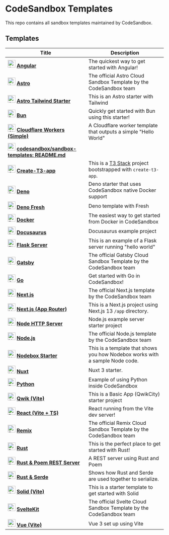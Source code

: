 # CodeSandbox Templates

This repo contains all sandbox templates maintained by CodeSandbox.

## Templates

<!--TEMPLATES_START-->
| Title                                                                                                                                                                                                                       | Description                                                                            |
| --------------------------------------------------------------------------------------------------------------------------------------------------------------------------------------------------------------------------- | -------------------------------------------------------------------------------------- |
| <img src="https://github.com/codesandbox/sandbox-templates/blob/main/angular/.codesandbox/icon.png?raw=true" alt="Angular" width="24"/> [**Angular**](https://google.com)                                                   | The quickest way to get started with Angular!                                          |
| <img src="https://github.com/codesandbox/sandbox-templates/blob/main/astro/.codesandbox/icon.png?raw=true" alt="Astro" width="24"/> [**Astro**](https://google.com)                                                         | The official Astro Cloud Sandbox Template by the CodeSandbox team                      |
| <img src="https://github.com/codesandbox/sandbox-templates/blob/main/astro-tailwind/.codesandbox/icon.png?raw=true" alt="Astro Tailwind Starter" width="24"/> [**Astro Tailwind Starter**](https://google.com)              | This is an Astro starter with Tailwind                                                 |
| <img src="https://github.com/codesandbox/sandbox-templates/blob/main/bun/.codesandbox/icon.png?raw=true" alt="Bun" width="24"/> [**Bun**](https://google.com)                                                               | Quickly get started with Bun using this starter!                                       |
| <img src="https://github.com/codesandbox/sandbox-templates/blob/main/cloudflare-worker/.codesandbox/icon.png?raw=true" alt="Cloudflare Workers (Simple)" width="24"/> [**Cloudflare Workers (Simple)**](https://google.com) | A Cloudflare worker template that outputs a simple "Hello World"                       |
| <img src="github" alt="codesandbox/sandbox-templates: README.md" width="24"/> [**codesandbox/sandbox-templates: README.md**](https://google.com)                                                                            |                                                                                        |
| <img src="https://github.com/codesandbox/sandbox-templates/blob/main/create-t3-app/.codesandbox/icon.png?raw=true" alt="Create-T3-app" width="24"/> [**Create-T3-app**](https://google.com)                                 | This is a [T3 Stack](https://create.t3.gg/) project bootstrapped with `create-t3-app`. |
| <img src="https://github.com/codesandbox/sandbox-templates/blob/main/deno/.codesandbox/icon.png?raw=true" alt="Deno" width="24"/> [**Deno**](https://google.com)                                                            | Deno starter that uses CodeSandbox native Docker support                               |
| <img src="https://github.com/codesandbox/sandbox-templates/blob/main/deno-fresh/.codesandbox/icon.png?raw=true" alt="Deno Fresh" width="24"/> [**Deno Fresh**](https://google.com)                                          | Deno template with Fresh                                                               |
| <img src="https://github.com/codesandbox/sandbox-templates/blob/main/docker/.codesandbox/icon.png?raw=true" alt="Docker" width="24"/> [**Docker**](https://google.com)                                                      | The easiest way to get started from Docker in CodeSandbox                              |
| <img src="https://github.com/codesandbox/sandbox-templates/blob/main/docusaurus/.codesandbox/icon.png?raw=true" alt="Docusaurus" width="24"/> [**Docusaurus**](https://google.com)                                          | Docusaurus example project                                                             |
| <img src="https://github.com/codesandbox/sandbox-templates/blob/main/python-flask-server/.codesandbox/icon.png?raw=true" alt="Flask Server" width="24"/> [**Flask Server**](https://google.com)                             | This is an example of a Flask server running "hello world"                             |
| <img src="https://github.com/codesandbox/sandbox-templates/blob/main/gatsby/.codesandbox/icon.png?raw=true" alt="Gatsby" width="24"/> [**Gatsby**](https://google.com)                                                      | The official Gatsby Cloud Sandbox Template by the CodeSandbox team                     |
| <img src="https://github.com/codesandbox/sandbox-templates/blob/main/go/.codesandbox/icon.png?raw=true" alt="Go" width="24"/> [**Go**](https://google.com)                                                                  | Get started with Go in CodeSandbox!                                                    |
| <img src="https://github.com/codesandbox/sandbox-templates/blob/main/nextjs/.codesandbox/icon.png?raw=true" alt="Next.js" width="24"/> [**Next.js**](https://google.com)                                                    | The official Next.js template by the CodeSandbox team                                  |
| <img src="https://github.com/codesandbox/sandbox-templates/blob/main/nextjs-app-router/.codesandbox/icon.png?raw=true" alt="Next.js (App Router)" width="24"/> [**Next.js (App Router)**](https://google.com)               | This is a Next.js project using Next.js 13 `/app` directory.                           |
| <img src="https://github.com/codesandbox/sandbox-templates/blob/main/node-http-server/.codesandbox/icon.png?raw=true" alt="Node HTTP Server" width="24"/> [**Node HTTP Server**](https://google.com)                        | Node.js example server starter project                                                 |
| <img src="https://github.com/codesandbox/sandbox-templates/blob/main/node/.codesandbox/icon.png?raw=true" alt="Node.js" width="24"/> [**Node.js**](https://google.com)                                                      | The official Node.js template by the CodeSandbox team                                  |
| <img src="https://github.com/codesandbox/sandbox-templates/blob/main/nodebox-starter/.codesandbox/icon.png?raw=true" alt="Nodebox Starter" width="24"/> [**Nodebox Starter**](https://google.com)                           | This is a template that shows you how Nodebox works with a sample Node code.           |
| <img src="https://github.com/codesandbox/sandbox-templates/blob/main/nuxt/.codesandbox/icon.png?raw=true" alt="Nuxt" width="24"/> [**Nuxt**](https://google.com)                                                            | Nuxt 3 starter.                                                                        |
| <img src="https://github.com/codesandbox/sandbox-templates/blob/main/python/.codesandbox/icon.png?raw=true" alt="Python" width="24"/> [**Python**](https://google.com)                                                      | Example of using Python inside CodeSandbox                                             |
| <img src="https://github.com/codesandbox/sandbox-templates/blob/main/qwik-vite/.codesandbox/icon.png?raw=true" alt="Qwik (Vite)" width="24"/> [**Qwik (Vite)**](https://google.com)                                         | This is a Basic App (QwikCity) starter project                                         |
| <img src="https://github.com/codesandbox/sandbox-templates/blob/main/react-vite-ts/.codesandbox/icon.png?raw=true" alt="React (Vite + TS)" width="24"/> [**React (Vite + TS)**](https://google.com)                         | React running from the Vite dev server!                                                |
| <img src="https://github.com/codesandbox/sandbox-templates/blob/main/remix/.codesandbox/icon.png?raw=true" alt="Remix" width="24"/> [**Remix**](https://google.com)                                                         | The official Remix Cloud Sandbox Template by the CodeSandbox team                      |
| <img src="https://github.com/codesandbox/sandbox-templates/blob/main/rust/.codesandbox/icon.png?raw=true" alt="Rust" width="24"/> [**Rust**](https://google.com)                                                            | This is the perfect place to get started with Rust!                                    |
| <img src="https://github.com/codesandbox/sandbox-templates/blob/main/rust-poem-server/.codesandbox/icon.png?raw=true" alt="Rust & Poem REST Server" width="24"/> [**Rust & Poem REST Server**](https://google.com)          | A REST server using Rust and Poem                                                      |
| <img src="https://github.com/codesandbox/sandbox-templates/blob/main/rust-serde/.codesandbox/icon.png?raw=true" alt="Rust & Serde" width="24"/> [**Rust & Serde**](https://google.com)                                      | Shows how Rust and Serde are used together to serialize.                               |
| <img src="https://github.com/codesandbox/sandbox-templates/blob/main/solid-vite/.codesandbox/icon.png?raw=true" alt="Solid (Vite)" width="24"/> [**Solid (Vite)**](https://google.com)                                      | This is a starter template to get started with Solid                                   |
| <img src="https://github.com/codesandbox/sandbox-templates/blob/main/sveltekit/.codesandbox/icon.png?raw=true" alt="SvelteKit" width="24"/> [**SvelteKit**](https://google.com)                                             | The official Svelte Cloud Sandbox Template by the CodeSandbox team                     |
| <img src="https://github.com/codesandbox/sandbox-templates/blob/main/vue-vite/.codesandbox/icon.png?raw=true" alt="Vue (Vite)" width="24"/> [**Vue (Vite)**](https://google.com)                                            | Vue 3 set up using Vite                                                                |


<!--TEMPLATES_END-->